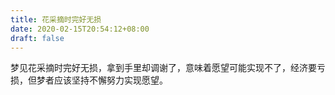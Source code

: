 ```yaml
---
title: 花采摘时完好无损
date: 2020-02-15T20:54:12+08:00
draft: false
---
```


梦见花采摘时完好无损，拿到手里却调谢了，意味着愿望可能实现不了，经济要亏损，但梦者应该坚持不懈努力实现愿望。

